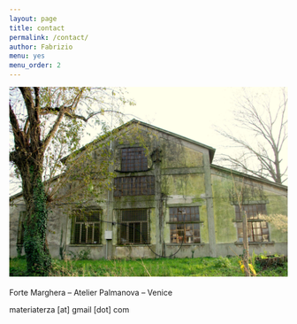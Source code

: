 ```yaml
---
layout: page
title: contact
permalink: /contact/
author: Fabrizio
menu: yes
menu_order: 2
---
```


![Alt text](/images/contact_foto.jpg)  
<br>
Forte Marghera – Atelier Palmanova – Venice

materiaterza [at] gmail [dot] com
